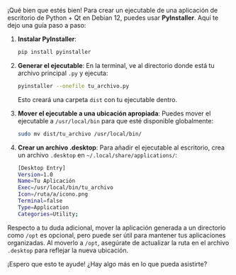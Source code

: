 ¡Qué bien que estés bien! Para crear un ejecutable de una aplicación de escritorio de Python + Qt en Debian 12, puedes usar **PyInstaller**. Aquí te dejo una guía paso a paso:

1. **Instalar PyInstaller**:
   ```sh
   pip install pyinstaller
   ```

2. **Generar el ejecutable**:
   En la terminal, ve al directorio donde está tu archivo principal `.py` y ejecuta:
   ```sh
   pyinstaller --onefile tu_archivo.py
   ```
   Esto creará una carpeta `dist` con tu ejecutable dentro.

3. **Mover el ejecutable a una ubicación apropiada**:
   Puedes mover el ejecutable a `/usr/local/bin` para que esté disponible globalmente:
   ```sh
   sudo mv dist/tu_archivo /usr/local/bin/
   ```

4. **Crear un archivo .desktop**:
   Para añadir el ejecutable al escritorio, crea un archivo `.desktop` en `~/.local/share/applications/`:
   ```sh
   [Desktop Entry]
   Version=1.0
   Name=Tu Aplicación
   Exec=/usr/local/bin/tu_archivo
   Icon=/ruta/a/icono.png
   Terminal=false
   Type=Application
   Categories=Utility;
   ```

Respecto a tu duda adicional, mover la aplicación generada a un directorio como `/opt` es opcional, pero puede ser útil para mantener tus aplicaciones organizadas. Al moverlo a `/opt`, asegúrate de actualizar la ruta en el archivo `.desktop` para reflejar la nueva ubicación.

¡Espero que esto te ayude! ¿Hay algo más en lo que pueda asistirte?